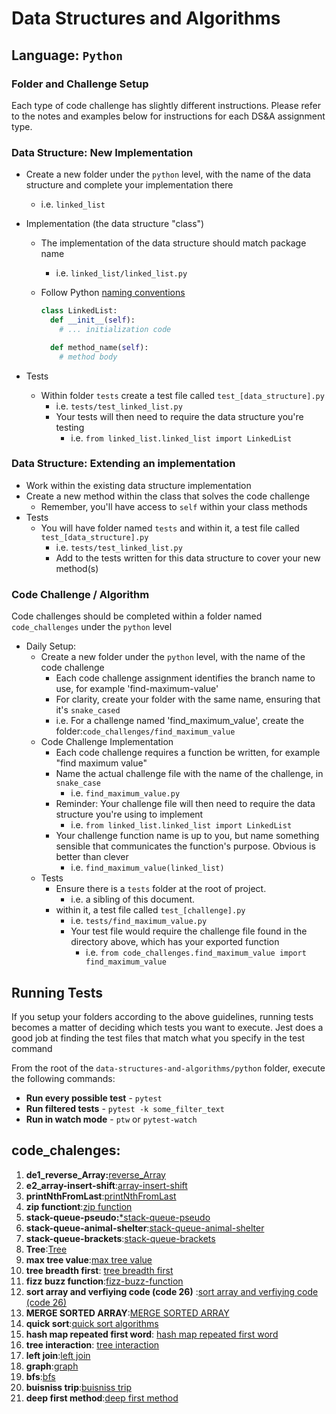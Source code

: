 # Data Structures and Algorithms

## Language: `Python`

### Folder and Challenge Setup

Each type of code challenge has slightly different instructions. Please refer to the notes and examples below for instructions for each DS&A assignment type.

### Data Structure: New Implementation

- Create a new folder under the `python` level, with the name of the data structure and complete your implementation there
  - i.e. `linked_list`
- Implementation (the data structure "class")
  - The implementation of the data structure should match package name
    - i.e. `linked_list/linked_list.py`
  - Follow Python [naming conventions](https://www.python.org/dev/peps/pep-0008/#naming-conventions)

    ```python
    class LinkedList:
      def __init__(self):
        # ... initialization code

      def method_name(self):
        # method body
    ```

- Tests
  - Within folder `tests` create a test file called `test_[data_structure].py`
    - i.e. `tests/test_linked_list.py`
    - Your tests will then need to require the data structure you're testing
      - i.e. `from linked_list.linked_list import LinkedList`

### Data Structure: Extending an implementation

- Work within the existing data structure implementation
- Create a new method within the class that solves the code challenge
  - Remember, you'll have access to `self` within your class methods
- Tests
  - You will have folder named `tests` and within it, a test file called `test_[data_structure].py`
    - i.e. `tests/test_linked_list.py`
    - Add to the tests written for this data structure to cover your new method(s)

### Code Challenge / Algorithm

Code challenges should be completed within a folder named `code_challenges` under the `python` level

- Daily Setup:
  - Create a new folder under the `python` level, with the name of the code challenge
    - Each code challenge assignment identifies the branch name to use, for example 'find-maximum-value'
    - For clarity, create your folder with the same name, ensuring that it's `snake_cased`
    - i.e. For a challenge named 'find_maximum_value', create the folder:`code_challenges/find_maximum_value`
  - Code Challenge Implementation
    - Each code challenge requires a function be written, for example "find maximum value"
    - Name the actual challenge file with the name of the challenge, in `snake_case`
      - i.e. `find_maximum_value.py`
    - Reminder: Your challenge file will then need to require the data structure you're using to implement
      - i.e. `from linked_list.linked_list import LinkedList`
    - Your challenge function name is up to you, but name something sensible that communicates the function's purpose. Obvious is better than clever
      - i.e. `find_maximum_value(linked_list)`
  - Tests
    - Ensure there is a `tests` folder at the root of project.
      - i.e. a sibling of this document.
    - within it, a test file called `test_[challenge].py`
      - i.e. `tests/find_maximum_value.py`
      - Your test file would require the challenge file found in the directory above, which has your exported function
        - i.e. `from code_challenges.find_maximum_value import find_maximum_value`

## Running Tests

If you setup your folders according to the above guidelines, running tests becomes a matter of deciding which tests you want to execute.  Jest does a good job at finding the test files that match what you specify in the test command

From the root of the `data-structures-and-algorithms/python` folder, execute the following commands:

- **Run every possible test** - `pytest`
- **Run filtered tests** - `pytest -k some_filter_text`
- **Run in watch mode** - `ptw` or `pytest-watch`


## code_chalenges:
1. **de1_reverse_Array:**[reverse_Array](https://github.com/Ahmed-Alanaswah/data-structures-and-algorithms/blob/main/python/reverse_linked_list/README.md)
2. **e2_array-insert-shift**:[array-insert-shift](https://github.com/Ahmed-Alanaswah/data-structures-and-algorithms/blob/main/python/array-insert-shift/README.md)
3. **printNthFromLast**:[printNthFromLast]( https://github.com/Ahmed-Alanaswah/data-structures-and-algorithms/tree/main/python/linked_list)
4. **zip functiont**:[zip function](https://github.com/Ahmed-Alanaswah/data-structures-and-algorithms/tree/main/python/linked_list_zip)
5. **stack-queue-pseudo:**[*stack-queue-pseudo](https://github.com/Ahmed-Alanaswah/data-structures-and-algorithms/tree/main/python/stack-queue-pseudo#readme)
6. **stack-queue-animal-shelter**:[stack-queue-animal-shelter](https://github.com/Ahmed-Alanaswah/data-structures-and-algorithms/tree/main/python/stack-queue-animal-shelter)
7. **stack-queue-brackets**:[stack-queue-brackets](https://github.com/Ahmed-Alanaswah/data-structures-and-algorithms/tree/main/python/stack-queue-brackets#readme)
8. **Tree**:[Tree](https://github.com/Ahmed-Alanaswah/data-structures-and-algorithms/tree/main/python/trees)
9. **max tree value**:[max tree value](https://github.com/Ahmed-Alanaswah/data-structures-and-algorithms/tree/main/python/tree-max)
10. **tree breadth first**: [tree breadth first](https://github.com/Ahmed-Alanaswah/data-structures-and-algorithms/tree/main/python/tree-breadth-first)
11. **fizz buzz function**:[fizz-buzz-function](https://github.com/Ahmed-Alanaswah/data-structures-and-algorithms/tree/main/python/tree-fizz-buzz#readme)
12. **sort array and verfiying code (code 26)** :[sort array and verfiying code (code 26)](https://github.com/Ahmed-Alanaswah/data-structures-and-algorithms/blob/main/python/sort-list/BLOG.md)
13. **MERGE SORTED ARRAY**:[MERGE SORTED ARRAY](https://github.com/Ahmed-Alanaswah/data-structures-and-algorithms/blob/main/python/merge-sorted-list/BLOG.md)
14. **quick sort**:[quick sort algorithms](https://github.com/Ahmed-Alanaswah/data-structures-and-algorithms/blob/main/python/QuickSort/BLOG.md)
15. **hash map repeated first word**: [hash map repeated first word](https://github.com/Ahmed-Alanaswah/data-structures-and-algorithms/blob/main/python/hashmap-repeated-word/README.md)
16. **tree interaction**: [tree interaction](https://github.com/Ahmed-Alanaswah/data-structures-and-algorithms/tree/main/python/tree-intersection#readme)
17. **left join**:[left join ](https://github.com/Ahmed-Alanaswah/data-structures-and-algorithms/blob/main/python/hashmap-left-join/README.md)
18. **graph**:[graph](https://github.com/Ahmed-Alanaswah/data-structures-and-algorithms/pull/58)
19. **bfs**:[bfs](https://github.com/Ahmed-Alanaswah/data-structures-and-algorithms/blob/main/python/graph/README.md)
20. **buisniss trip**:[buisniss trip](https://github.com/Ahmed-Alanaswah/data-structures-and-algorithms/pull/60)
21. **deep first method**:[deep first method](https://github.com/Ahmed-Alanaswah/data-structures-and-algorithms/blob/main/python/graph/README2.md)
